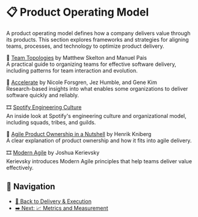 # 📋 Product Operating Model

A product operating model defines how a company delivers value through its products. This section explores frameworks and strategies for aligning teams, processes, and technology to optimize product delivery.

📘 [Team Topologies](https://www.goodreads.com/book/show/44135420-team-topologies) by Matthew Skelton and Manuel Pais  
A practical guide to organizing teams for effective software delivery, including patterns for team interaction and evolution.

📘 [Accelerate](https://www.goodreads.com/book/show/35747076-accelerate) by Nicole Forsgren, Jez Humble, and Gene Kim  
Research-based insights into what enables some organizations to deliver software quickly and reliably.

🎞 [Spotify Engineering Culture](https://www.youtube.com/watch?v=4GK1NDTWbkY)  
An inside look at Spotify's engineering culture and organizational model, including squads, tribes, and guilds.

📄 [Agile Product Ownership in a Nutshell](https://www.youtube.com/watch?v=502ILHjX9EE) by Henrik Kniberg  
A clear explanation of product ownership and how it fits into agile delivery.

🎞 [Modern Agile](https://www.youtube.com/watch?v=rhCCxx0CXEc) by Joshua Kerievsky  
Kerievsky introduces Modern Agile principles that help teams deliver value effectively.

## 🧭 Navigation

- [🚀 Back to Delivery & Execution](../README.md)
- [➡️ Next: 📈 Metrics and Measurement](metrics-and-measurement.md)
